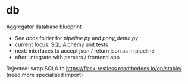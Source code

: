 # db
Aggregator database blueprint 

- See *docs*  folder for *pipeline.py* and *pony_demo.py*
- current focus: SQL Alchemy unit tests
- next: interfaces to accept json / return json as in pipeline 
- after: integrate with parsers / frontend app

Rejected: wrap SQLA to <https://flask-restless.readthedocs.io/en/stable/> (need more specialised import)
